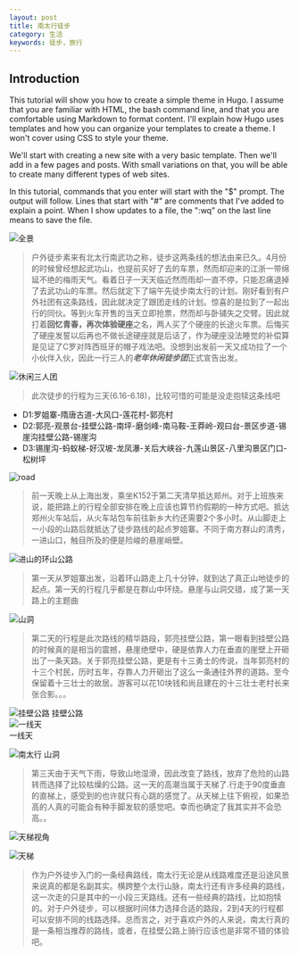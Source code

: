 ```yaml
---
layout: post
title: 南太行徒步
category: 生活
keywords: 徒步，旅行
---
```


## Introduction

This tutorial will show you how to create a simple theme in Hugo. I assume that you are familiar with HTML, the bash command line, and that you are comfortable using Markdown to format content. I'll explain how Hugo uses templates and how you can organize your templates to create a theme. I won't cover using CSS to style your theme.

We'll start with creating a new site with a very basic template. Then we'll add in a few pages and posts. With small variations on that, you will be able to create many different types of web sites.

In this tutorial, commands that you enter will start with the "$" prompt. The output will follow. Lines that start with "#" are comments that I've added to explain a point. When I show updates to a file, the ":wq" on the last line means to save the file.


![全景](/resources/background.jpg)

>  户外徒步素来有北太行南武功之称，徒步这两条线的想法由来已久。4月份的时候曾经想起武功山，也提前买好了去的车票，然而却迎来的江浙一带绵延不绝的梅雨天气。看着日子一天天临近然而雨却一直不停，只能忍痛退掉了去武功山的车票。然后就定下了端午先徒步南太行的计划。刚好看到有户外社团有这条路线，因此就决定了跟团走线的计划。惊喜的是拉到了一起出行的同伙。等到火车开售的当天立即抢票，然而却与卧铺失之交臂。因此就打着**回忆青春，再次体验硬座**之名，两人买了个硬座的长途火车票。后悔买了硬座发誓以后再也不做长途硬座就是后话了，作为硬座没法睡觉的补偿算是见证了C罗对阵西班牙的帽子戏法吧。没想到出发前一天又成功拉了一个小伙伴入伙，因此一行三人的***老年休闲徒步团***正式宣告出发。

![休闲三人团](/resources/DSC09289.JPG)

> 此次徒步的行程为三天(6.16-6.18)，比较可惜的可能是没走抱犊这条线吧 

* D1:罗姐寨-隋唐古道-大风口-莲花村-郭亮村  
* D2:郭亮-观景台-挂壁公路-南坪-磨剑峰-南马鞍-王莽岭-观曰台-景区步道-锡崖沟挂壁公路-锡崖沟  
* D3:锡崖沟-蚂蚁梯-好汉坡-龙凤瀑-关后大峡谷-九莲山景区-八里沟景区门口-松树坪  

![road](/resources/road.jpeg)

> 前一天晚上从上海出发，乘坐K152于第二天清早抵达郑州。对于上班族来说，能把路上的行程全部安排在晚上应该也算节约假期的一种方式吧。抵达郑州火车站后，从火车站包车前往新乡大约还需要2个多小时。从山脚走上一小段的山路后就抵达了徒步路线的起点罗姐寨。不同于南方群山的清秀，一进山口，触目所及的便是险峻的悬崖峭壁。

![进山的环山公路](/resources/IMG_3913.JPG)

> 第一天从罗姐寨出发，沿着环山路走上几十分钟，就到达了真正山地徒步的起点。第一天的行程几乎都是在群山中环绕。悬崖与山洞交错，成了第一天路上的主题曲

![山洞](/resources/IMG_3934.JPG)

> 第二天的行程是此次路线的精华路段，郭亮挂壁公路，第一眼看到挂壁公路的时候真的是相当的震撼，悬崖绝壁中，硬是依靠人力在垂直的崖壁上开砸出了一条天路。关于郭亮挂壁公路，更是有十三勇士的传说，当年郭亮村的十三个村民，历时五年，存靠人力开砸出了这么一条通往外界的道路。至今保留着十三壮士的故居。游客可以花10块钱和尚且建在的十三壮士老村长来张合影。。。

![挂壁公路](/resources/IMG_3945.JPG)
挂壁公路  
![一线天](/resources/IMG_3957.JPG)  
一线天

![南太行](/resources/avtar.JPG)
山洞  

>第三天由于天气下雨，导致山地湿滑，因此改变了路线，放弃了危险的山路转而选择了比较枯燥的公路。这一天的高潮当属于天梯了.行走于90度垂直的直梯上，感受到的也许就只有心跳的感觉了。从天梯上往下俯视，如果恐高的人真的可能会有种手脚发软的感觉吧。幸而也确定了我其实并不会恐高。。

![天梯视角](/resources/IMG_4019.JPG) 

![天梯](/resources/IMG_4022.JPG) 

> 作为户外徒步入门的一条经典路线，南太行无论是从线路难度还是沿途风景来说真的都是名副其实。横跨整个太行山脉，南太行还有许多经典的路线，这一次走的只是其中的一小段三天路线。还有一些经典的路线，比如抱犊的。对于户外徒步，可以根据时间体力选择合适的路段，2到4天的行程都可以安排不同的线路选择。总而言之，对于喜欢户外的人来说，南太行真的是一条相当推荐的路线，或者，在挂壁公路上骑行应该也是非常不错的体验吧。